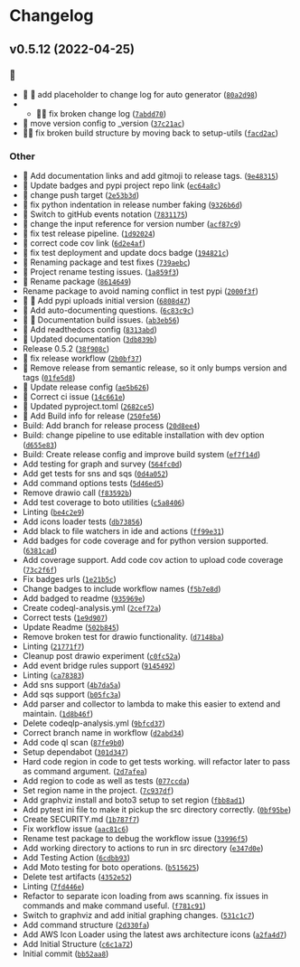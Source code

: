 # Changelog
<!--next-version-placeholder-->

## v0.5.12 (2022-04-25)
### :bug:
* :bug: :memo: add placeholder to change log for auto generator  ([`80a2d98`](https://github.com/DavidWylie/Surveyor/commit/80a2d982d4f5ed16a933fb3cf5101421da17b121))
* * :bug::memo: fix broken change log  ([`7abdd70`](https://github.com/DavidWylie/Surveyor/commit/7abdd70f8bbe48883c9bbd7d3a20f40da00e550a))
* :bug: move version config to _version  ([`37c21ac`](https://github.com/DavidWylie/Surveyor/commit/37c21ac456eb38e40b4f7ea41f604a71d1ddcb45))
* :bug::rocket: fix broken build structure by moving back to setup-utils  ([`facd2ac`](https://github.com/DavidWylie/Surveyor/commit/facd2acda343cede8d7be7b1219578a8c3d481a8))

### Other
* :memo: Add documentation links and add gitmoji to release tags.  ([`9e48315`](https://github.com/DavidWylie/Surveyor/commit/9e48315895fde233594b23bc2e81b97f40700749))
* :memo: Update badges and pypi project repo link  ([`ec64a8c`](https://github.com/DavidWylie/Surveyor/commit/ec64a8c71c3dfc1584702ab638ccd9dfa43bd21e))
* :construction: change push target  ([`2e53b3d`](https://github.com/DavidWylie/Surveyor/commit/2e53b3d312dd27523d94d85c0865badacd6d7684))
* :construction: fix python indentation in release number faking  ([`9326b6d`](https://github.com/DavidWylie/Surveyor/commit/9326b6d0714aaaded3589c02d9b76b1264a4e3cf))
* :construction: Switch to gitHub events notation  ([`7831175`](https://github.com/DavidWylie/Surveyor/commit/783117540d0823b54061cfc698a4f97c5a9f4930))
* :construction: change the input reference for version number  ([`acf87c9`](https://github.com/DavidWylie/Surveyor/commit/acf87c9f5ab7755d6294b7e13034637392c7860a))
* :construction: fix test release pipeline.  ([`1d92024`](https://github.com/DavidWylie/Surveyor/commit/1d920245b5c022619b143bbc8ee88d5a57847f84))
* :construction: correct code cov link  ([`6d2e4af`](https://github.com/DavidWylie/Surveyor/commit/6d2e4afd95e895678ae8aa15c5b421cdec110c78))
* :construction: fix test deployment and update docs badge  ([`194821c`](https://github.com/DavidWylie/Surveyor/commit/194821cfe9ef4959dcaf7fd6126af8313e415e2f))
* :construction: Renaming package and test fixes  ([`739aebc`](https://github.com/DavidWylie/Surveyor/commit/739aebce77be6527f042e4ce73eae85cd5b2d1d6))
* :construction: Project rename testing issues.  ([`1a859f3`](https://github.com/DavidWylie/Surveyor/commit/1a859f38047ba07788102f37701f5afd8d05bd08))
* :construction: Rename package  ([`8614649`](https://github.com/DavidWylie/Surveyor/commit/86146493228ce743e8b7feb2d0a057715152c44d))
* Rename package to avoid naming conflict in test pypi  ([`2000f3f`](https://github.com/DavidWylie/Surveyor/commit/2000f3ff606e43d8dd078c22025b760c4cfd5b40))
* :construction: :construction_worker: Add pypi uploads initial version  ([`6808d47`](https://github.com/DavidWylie/Surveyor/commit/6808d4717462e1a0daa7c6025bc0bc6d8e03c0f6))
* :memo: Add auto-documenting questions.  ([`6c83c9c`](https://github.com/DavidWylie/Surveyor/commit/6c83c9cd6a30f8eb76e2dd28bd884981f1ff7ae1))
* :memo: :construction: Documentation build issues.  ([`ab3eb56`](https://github.com/DavidWylie/Surveyor/commit/ab3eb56aacea746462d68f80ca9d162be11f5748))
* :memo: Add readthedocs config  ([`8313abd`](https://github.com/DavidWylie/Surveyor/commit/8313abda1d5a202ebdaa9c7eb61ada34cc71b036))
* :memo: Updated documentation  ([`3db839b`](https://github.com/DavidWylie/Surveyor/commit/3db839b6b3e1573ebaa9201ae9cb6bb88c7d7254))
* Release 0.5.2 ([`38f908c`](https://github.com/DavidWylie/Surveyor/commit/38f908c37b24e97640d6d8f2b6203818654d7dba))
* :construction: fix release workflow  ([`2b0bf37`](https://github.com/DavidWylie/Surveyor/commit/2b0bf372cc905b05c4ee4e3346abe90d19e95b58))
* :construction: Remove release from semantic release, so it only bumps version and tags  ([`01fe5d8`](https://github.com/DavidWylie/Surveyor/commit/01fe5d86e9e2676d360333c8f479626797d92878))
* :construction: Update release config  ([`ae5b626`](https://github.com/DavidWylie/Surveyor/commit/ae5b6262a71646827fb015d6d6dbe10a7a5a2e5c))
* :construction: Correct ci issue  ([`14c661e`](https://github.com/DavidWylie/Surveyor/commit/14c661e442f2ab8646e20ff511f48711f68ab422))
* :construction: Updated pyproject.toml   ([`2682ce5`](https://github.com/DavidWylie/Surveyor/commit/2682ce541a998b6705c746a857425f46f7b34510))
* :construction: Add Build info for release  ([`250fe56`](https://github.com/DavidWylie/Surveyor/commit/250fe564e2b9585d4f688c7502049c0bbb65370e))
* Build: Add branch for release process  ([`20d8ee4`](https://github.com/DavidWylie/Surveyor/commit/20d8ee45d115b78298cdd50b87ec50e75a2c39f5))
* Build: change pipeline to use editable installation with dev option  ([`d655e83`](https://github.com/DavidWylie/Surveyor/commit/d655e832473d13716a02a87fd2914a31dc8f2df4))
* Build: Create release config and improve build system  ([`ef7f14d`](https://github.com/DavidWylie/Surveyor/commit/ef7f14db947786ff309be50e6dbc1cc6992abaa9))
* Add testing for graph and survey  ([`564fc0d`](https://github.com/DavidWylie/Surveyor/commit/564fc0d274a553f0664f41360d1dd16d402f704a))
* Add get tests for sns and sqs  ([`0d4a052`](https://github.com/DavidWylie/Surveyor/commit/0d4a05244408f1a679455d0849b50470e9e4ecdb))
* Add command options tests  ([`5d46ed5`](https://github.com/DavidWylie/Surveyor/commit/5d46ed509fb5f23839e5e96396af174696f9640b))
* Remove drawio call  ([`f83592b`](https://github.com/DavidWylie/Surveyor/commit/f83592b1ffc05f4221045eed266406e2809ace61))
* Add test coverage to boto utilities  ([`c5a8406`](https://github.com/DavidWylie/Surveyor/commit/c5a84062868eb0d9d592a6682a23bcad4a006f1b))
* Linting  ([`be4c2e9`](https://github.com/DavidWylie/Surveyor/commit/be4c2e97eeee0bf35249c4c6b4ad2c510ecfd3de))
* Add icons loader tests  ([`db73856`](https://github.com/DavidWylie/Surveyor/commit/db73856a9e5bc550786752eb60804eced095eb73))
* Add black to file watchers in ide and actions  ([`ff99e31`](https://github.com/DavidWylie/Surveyor/commit/ff99e3123aa2e5163cb3d0ea2f1a68ec9aea318e))
* Add badges for code coverage and for python version supported.  ([`6381cad`](https://github.com/DavidWylie/Surveyor/commit/6381cadeffda329410af522fc0fc4774278b9139))
* Add coverage support.  Add code cov action to upload code coverage  ([`73c2f6f`](https://github.com/DavidWylie/Surveyor/commit/73c2f6fdfb5401c01aebb887f4fcde516af24bad))
* Fix badges urls  ([`1e21b5c`](https://github.com/DavidWylie/Surveyor/commit/1e21b5c04121abc03dc7ade161483a281f9cd75b))
* Change badges to include workflow names  ([`f5b7e8d`](https://github.com/DavidWylie/Surveyor/commit/f5b7e8daba88859ea4df50e9f3dcefa1582e22e4))
* Add badged to readme  ([`935969e`](https://github.com/DavidWylie/Surveyor/commit/935969e4c181f573f18e0b8e30552d2da6b384d8))
* Create codeql-analysis.yml ([`2cef72a`](https://github.com/DavidWylie/Surveyor/commit/2cef72a1886f53fb253ddb3d3e6255b124a18d58))
* Correct tests  ([`1e9d907`](https://github.com/DavidWylie/Surveyor/commit/1e9d9075bb668ee783acb9ec2480533c6a6b7613))
* Update Readme  ([`502b845`](https://github.com/DavidWylie/Surveyor/commit/502b8450a5cd564e17a5c041282aab4229d6e1cc))
* Remove broken test for drawio functionality.  ([`d7148ba`](https://github.com/DavidWylie/Surveyor/commit/d7148ba7fdac9a25a2f092599e64644cd2460beb))
* Linting  ([`21771f7`](https://github.com/DavidWylie/Surveyor/commit/21771f77df7d7e1acd402a711f0fa5b412481a86))
* Cleanup post drawio experiment  ([`c0fc52a`](https://github.com/DavidWylie/Surveyor/commit/c0fc52aa1da39b3239c404ea07ac6a9821f9bf60))
* Add event bridge rules support  ([`9145492`](https://github.com/DavidWylie/Surveyor/commit/914549267632fc5b9d7e39697d4edcd60d131743))
* Linting  ([`ca78383`](https://github.com/DavidWylie/Surveyor/commit/ca78383ec00e6b2e98111f9439162baaf0dff02b))
* Add sns support  ([`4b7da5a`](https://github.com/DavidWylie/Surveyor/commit/4b7da5aa6aabfe04d47207ffac3e5e5f9102e49c))
* Add sqs support  ([`b05fc3a`](https://github.com/DavidWylie/Surveyor/commit/b05fc3aaed03cdbbd46fa12d7ee63e1b5066c8c9))
* Add parser and collector to lambda to make this easier to extend and maintain.  ([`1d8b46f`](https://github.com/DavidWylie/Surveyor/commit/1d8b46f576348ddbd7e8e8d2880e1eb97555f171))
* Delete codeqlp-analysis.yml ([`9bfcd37`](https://github.com/DavidWylie/Surveyor/commit/9bfcd371da4c0ecdd592c64d396c127e6acbef4e))
* Correct branch name in workflow ([`d2abd34`](https://github.com/DavidWylie/Surveyor/commit/d2abd348172887bd45e2ab361f1ca23def94d656))
* Add code ql scan  ([`87fe9b0`](https://github.com/DavidWylie/Surveyor/commit/87fe9b06426e9d9ed4023249c82d8afd7bcdf454))
* Setup dependabot  ([`301d347`](https://github.com/DavidWylie/Surveyor/commit/301d3470776c311738877b31ee09651e82e34156))
* Hard code region in code to get tests working.  will refactor later to pass as command argument.  ([`2d7afea`](https://github.com/DavidWylie/Surveyor/commit/2d7afeaf89c1de7868aacafe4fabb05e7bb92553))
* Add region to code as well as tests  ([`077ccda`](https://github.com/DavidWylie/Surveyor/commit/077ccda073169596053e35a9d8e2a8864cf88944))
* Set region name in the project.  ([`7c937df`](https://github.com/DavidWylie/Surveyor/commit/7c937df42a14de92552d7aa5174da1b4771d8c27))
* Add graphviz install and boto3 setup to set region  ([`fbb8ad1`](https://github.com/DavidWylie/Surveyor/commit/fbb8ad1829aa92c63452928b15a61005a7e2b2e0))
* Add pytest ini file to make it pickup the src directory correctly.  ([`0bf95be`](https://github.com/DavidWylie/Surveyor/commit/0bf95bed63a9a460ffbbc619c0d7fffec8ac6deb))
* Create SECURITY.md ([`1b787f7`](https://github.com/DavidWylie/Surveyor/commit/1b787f7828248027c4f57c84b34c544ce6c8dc62))
* Fix workflow issue  ([`aac81c6`](https://github.com/DavidWylie/Surveyor/commit/aac81c6f8f7bb8cb0a4e589528eadafa3e352063))
* Rename test package to debug the workflow issue  ([`33996f5`](https://github.com/DavidWylie/Surveyor/commit/33996f55e01c3d91b705118e45ba26afbcf919df))
* Add working directory to actions to run in src directory  ([`e347d0e`](https://github.com/DavidWylie/Surveyor/commit/e347d0e059dffe911e51b42219befe6c7899bea5))
* Add Testing Action ([`6cdbb93`](https://github.com/DavidWylie/Surveyor/commit/6cdbb93c1dd8d24d7c726cf6f6d249af5c231b4e))
* Add Moto testing for boto operations.  ([`b515625`](https://github.com/DavidWylie/Surveyor/commit/b5156252258a28693b04b19d25eb5a7ef1064944))
* Delete test artifacts  ([`4352e52`](https://github.com/DavidWylie/Surveyor/commit/4352e5266291ca3ea511026efefa27438a7d4c91))
* Linting  ([`7fd446e`](https://github.com/DavidWylie/Surveyor/commit/7fd446e25fd587b463419f310c533f919c4c208b))
* Refactor to separate icon loading from aws scanning. fix issues in commands and make command useful.  ([`f781c91`](https://github.com/DavidWylie/Surveyor/commit/f781c91630c0207e488bacf7e082104c77e12703))
* Switch to graphviz and add initial graphing changes.  ([`531c1c7`](https://github.com/DavidWylie/Surveyor/commit/531c1c701fc95ecc9e5daea9ece78a31c7c061db))
* Add command structure  ([`2d330fa`](https://github.com/DavidWylie/Surveyor/commit/2d330fad4c2c691002171b9fd6427983b93957f0))
* Add AWS Icon Loader using the latest aws architecture icons  ([`a2fa4d7`](https://github.com/DavidWylie/Surveyor/commit/a2fa4d7ea177de9a03b514711aa43cc843213b36))
* Add Initial Structure  ([`c6c1a72`](https://github.com/DavidWylie/Surveyor/commit/c6c1a72ce08d0545d07c333d859d12d514ff85be))
* Initial commit ([`bb52aa8`](https://github.com/DavidWylie/Surveyor/commit/bb52aa8dd9c85804c7ddab7cfbd257ff4af7865e))

